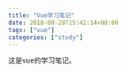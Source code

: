 ```yaml
---
title: "Vue学习笔记"
date: 2018-08-28T15:42:14+08:00
tags: ["vue"]
categories: ["study"]
---
```

这是vue的学习笔记。
